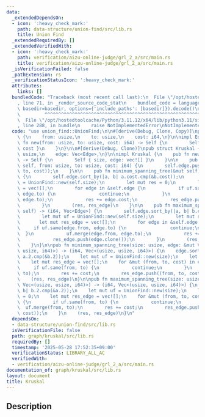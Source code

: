 ```yaml
---
data:
  _extendedDependsOn:
  - icon: ':heavy_check_mark:'
    path: data-structure/union-find/src/lib.rs
    title: Union Find
  _extendedRequiredBy: []
  _extendedVerifiedWith:
  - icon: ':heavy_check_mark:'
    path: verification/aizu-online-judge/grl_2_a/src/main.rs
    title: verification/aizu-online-judge/grl_2_a/src/main.rs
  _isVerificationFailed: false
  _pathExtension: rs
  _verificationStatusIcon: ':heavy_check_mark:'
  attributes:
    links: []
  bundledCode: "Traceback (most recent call last):\n  File \"/opt/hostedtoolcache/Python/3.11.12/x64/lib/python3.11/site-packages/onlinejudge_verify/documentation/build.py\"\
    , line 71, in _render_source_code_stat\n    bundled_code = language.bundle(stat.path,\
    \ basedir=basedir, options={'include_paths': [basedir]}).decode()\n          \
    \         ^^^^^^^^^^^^^^^^^^^^^^^^^^^^^^^^^^^^^^^^^^^^^^^^^^^^^^^^^^^^^^^^^^^^^^^^^^^^^^^^^\n\
    \  File \"/opt/hostedtoolcache/Python/3.11.12/x64/lib/python3.11/site-packages/onlinejudge_verify/languages/rust.py\"\
    , line 288, in bundle\n    raise NotImplementedError\nNotImplementedError\n"
  code: "use union_find::UnionFind;\n\n#[derive(Debug, Clone, Copy)]\npub struct Edge\
    \ {\n    from: usize,\n    to: usize,\n    cost: i64,\n}\n\nimpl Edge {\n    pub\
    \ fn new(from: usize, to: usize, cost: i64) -> Self {\n        Self { from, to,\
    \ cost }\n    }\n}\n\n#[derive(Debug, Clone)]\npub struct Kruskal {\n    size:\
    \ usize,\n    edge: Vec<Edge>,\n}\n\nimpl Kruskal {\n    pub fn new(size: usize)\
    \ -> Self {\n        Self { size, edge: vec![] }\n    }\n\n    pub fn add_edge(&mut\
    \ self, from: usize, to: usize, cost: i64) {\n        self.edge.push(Edge::new(from,\
    \ to, cost));\n    }\n\n    pub fn minimum_spanning_tree(&mut self) -> (i64, Vec<Edge>)\
    \ {\n        self.edge.sort_by(|a, b| a.cost.cmp(&b.cost));\n        let mut uf\
    \ = UnionFind::new(self.size);\n        let mut res = 0;\n        let mut res_edge\
    \ = vec![];\n        for edge in &self.edge {\n            if uf.same(edge.from,\
    \ edge.to) {\n                continue;\n            }\n            uf.merge(edge.from,\
    \ edge.to);\n            res += edge.cost;\n            res_edge.push(edge.clone());\n\
    \        }\n        (res, res_edge)\n    }\n\n    pub fn maximum_spanning_tree(&mut\
    \ self) -> (i64, Vec<Edge>) {\n        self.edge.sort_by(|a, b| b.cost.cmp(&a.cost));\n\
    \        let mut uf = UnionFind::new(self.size);\n        let mut res = 0;\n \
    \       let mut res_edge = vec![];\n        for edge in &self.edge {\n       \
    \     if uf.same(edge.from, edge.to) {\n                continue;\n          \
    \  }\n            uf.merge(edge.from, edge.to);\n            res += edge.cost;\n\
    \            res_edge.push(edge.clone());\n        }\n        (res, res_edge)\n\
    \    }\n}\n\npub fn minimum_spanning_tree(size: usize, edge: &mut Vec<(usize,\
    \ usize, i64)>) -> (i64, Vec<(usize, usize, i64)>) {\n    edge.sort_by(|a, b|\
    \ a.2.cmp(&b.2));\n    let mut uf = UnionFind::new(size);\n    let mut res = 0;\n\
    \    let mut res_edge = vec![];\n    for &mut (from, to, cost) in edge {\n   \
    \     if uf.same(from, to) {\n            continue;\n        }\n        uf.merge(from,\
    \ to);\n        res += cost;\n        res_edge.push((from, to, cost));\n    }\n\
    \    (res, res_edge)\n}\n\npub fn maximum_spanning_tree(size: usize, edge: &mut\
    \ Vec<(usize, usize, i64)>) -> (i64, Vec<(usize, usize, i64)>) {\n    edge.sort_by(|a,\
    \ b| b.2.cmp(&a.2));\n    let mut uf = UnionFind::new(size);\n    let mut res\
    \ = 0;\n    let mut res_edge = vec![];\n    for &mut (from, to, cost) in edge\
    \ {\n        if uf.same(from, to) {\n            continue;\n        }\n      \
    \  uf.merge(from, to);\n        res += cost;\n        res_edge.push((from, to,\
    \ cost));\n    }\n    (res, res_edge)\n}\n"
  dependsOn:
  - data-structure/union-find/src/lib.rs
  isVerificationFile: false
  path: graph/kruskal/src/lib.rs
  requiredBy: []
  timestamp: '2025-05-28 17:52:35+09:00'
  verificationStatus: LIBRARY_ALL_AC
  verifiedWith:
  - verification/aizu-online-judge/grl_2_a/src/main.rs
documentation_of: graph/kruskal/src/lib.rs
layout: document
title: Kruskal
---
```


## Description

